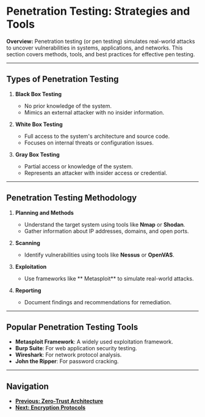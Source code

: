 # Penetration Testing: Strategies and Tools

**Overview:** Penetration testing (or pen testing) simulates real-world attacks to uncover vulnerabilities in systems, applications, and networks. This section covers methods, tools, and best practices for effective pen testing.

---
## Types of Penetration Testing

1. **Black Box Testing**
   - No prior knowledge of the system.
   - Mimics an external attacker with no insider information.

2. **White Box Testing**
   - Full access to the system's architecture and source code.
   - Focuses on internal threats or configuration issues.

3. **Gray Box Testing**
   - Partial access or knowledge of the system.
   - Represents an attacker with insider access or credential.

---
## Penetration Testing Methodology

1. **Planning and Methods**
   - Understand the target system using tools like **Nmap** or **Shodan**.
   - Gather information about IP addresses, domains, and open ports.

2. **Scanning**

   - Identify vulnerabilities using tools like **Nessus** or **OpenVAS**.

3. **Exploitation**
   - Use frameworks like ** Metasploit** to simulate real-world attacks.

4. **Reporting**
   - Document findings and recommendations for remediation.

---
## Popular Penetration Testing Tools

- **Metasploit Framework**: A widely used exploitation framework.
- **Burp Suite**: For web application security testing.
- **Wireshark**: For network protocol analysis.
- **John the Ripper**: For password cracking.

---

## Navigation

- **[Previous: Zero-Trust Architecture](Zero-Trust.md)**
- **[Next: Encryption Protocols](Encryption-Protocols.md)**